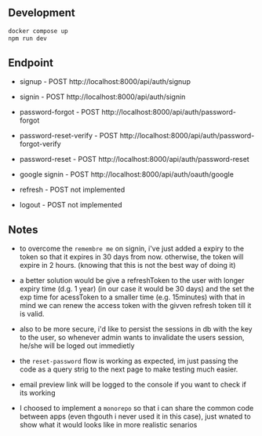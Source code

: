 ## Development

```bash
docker compose up
npm run dev
```


## Endpoint
 - signup - POST http://localhost:8000/api/auth/signup
 - signin - POST http://localhost:8000/api/auth/signin

 - password-forgot - POST http://localhost:8000/api/auth/password-forgot
 - password-reset-verify - POST http://localhost:8000/api/auth/password-forgot-verify
 - password-reset - POST http://localhost:8000/api/auth/password-reset
 - google signin - POST http://localhost:8000/api/auth/oauth/google

 - refresh - POST not implemented
 - logout - POST not implemented


## Notes
- to overcome the `remembre me` on signin, i've just added a expiry to the token so that it expires in 30 days from now. otherwise, the token will expire in 2 hours. (knowing that this is not the best way of doing it)
- a better solution would be give a refreshToken to the user with longer expiry time (d.g. 1 year) (in our case it would be 30 days) 
    and the set the exp time for acessToken to a smaller time (e.g. 15minutes)
    with that in mind we can renew the access token with the givven refresh token till it is valid.

- also to be more secure, i'd like to persist the sessions in db with the key to the user, so whenever admin wants to invalidate the users session, he/she will be loged out immedietly

- the `reset-password` flow is working as expected, im just passing the code as a query strig to the next page to make testing much easier.

- email preview link will be logged to the console if you want to check if its working

- I choosed to implement a `monorepo` so that i can share the common code between apps (even thgouth i never used it in this case), just wnated to show what it would looks like in more realistic senarios